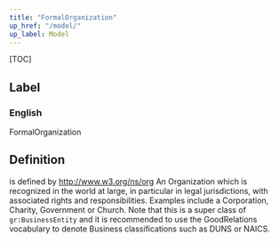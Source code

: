 ```yaml
---
title: "FormalOrganization"
up_href: "/model/"
up_label: Model
---
```


[TOC]

## Label

### English
FormalOrganization


## Definition
is defined by http://www.w3.org/ns/org An Organization which is recognized in the world at large, in particular in legal jurisdictions, with associated rights and responsibilities. Examples include a Corporation, Charity, Government or Church. Note that this is a super class of `gr:BusinessEntity` and it is recommended to use the GoodRelations vocabulary to denote Business classifications such as DUNS or NAICS. 


    
